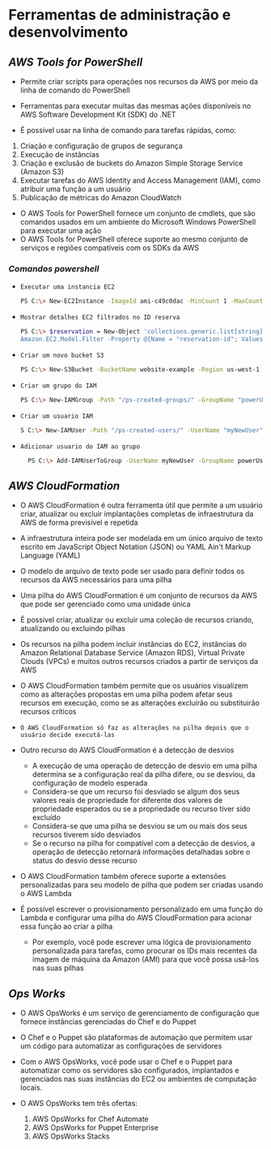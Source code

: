 # **Ferramentas de administração e desenvolvimento**

## **_AWS Tools for PowerShell_**

- Permite criar scripts para operações nos recursos da AWS por meio da linha de comando do PowerShell

- Ferramentas para executar muitas das mesmas ações disponíveis no AWS Software Development Kit (SDK) do .NET

- É possivel usar na linha de comando para tarefas rápidas, como:

1. Criação e configuração de grupos de segurança
2. Execução de instâncias
3. Criação e exclusão de buckets do Amazon Simple Storage Service (Amazon S3)
4. Executar tarefas do AWS Identity and Access Management (IAM), como atribuir uma função a um usuário
5. Publicação de métricas do Amazon CloudWatch

- O AWS Tools for PowerShell fornece um conjunto de cmdlets, que são comandos usados em um ambiente do Microsoft Windows PowerShell para executar uma ação
- O AWS Tools for PowerShell oferece suporte ao mesmo conjunto de serviços e regiões compatíveis com os SDKs da AWS

### **_Comandos powershell_**

- `Executar uma instancia EC2`

  ```bash
  PS C:\> New-EC2Instance -ImageId ami-c49c0dac -MinCount 1 -MaxCount 1 -KeyName myPSKeyPair -SecurityGroups myPSSecurityGroup -InstanceType t1.micro
  ```

- `Mostrar detalhes EC2 filtrados no ID reserva`

  ```bash
  PS C:\> $reservation = New-Object 'collections.generic.list[string]’ $reservation.add("r-5caa4371") $filter_reservation = New-Object
  Amazon.EC2.Model.Filter -Property @{Name = "reservation-id"; Values = $reservation} (Get-EC2Instance -Filter $filter_reservation).Instances
  ```

- `Criar um novo bucket S3`

  ```bash
  PS C:\> New-S3Bucket -BucketName website-example -Region us-west-1
  ```

- `Criar um grupo do IAM`

  ```bash
  PS C:\> New-IAMGroup -Path "/ps-created-groups/" -GroupName "powerUsers"
  ```

- `Criar um usuario IAM`

  ```bash
  S C:\> New-IAMUser -Path "/ps-created-users/" -UserName "myNewUser"
  ```

- `Adicionar usuario do IAM ao grupo`

  ```bash
    PS C:\> Add-IAMUserToGroup -UserName myNewUser -GroupName powerUsers
  ```

## **_AWS CloudFormation_**

- O AWS CloudFormation é outra ferramenta útil que permite a um usuário criar, atualizar ou excluir implantações completas de infraestrutura da AWS de forma previsível e repetida

- A infraestrutura inteira pode ser modelada em um único arquivo de texto escrito em JavaScript Object Notation (JSON) ou YAML Ain't Markup Language (YAML)

- O modelo de arquivo de texto pode ser usado para definir todos os recursos da AWS necessários para uma pilha

- Uma pilha do AWS CloudFormation é um conjunto de recursos da AWS que pode ser gerenciado como uma unidade única

- É possivel criar, atualizar ou excluir uma coleção de recursos criando, atualizando ou excluindo pilhas

- Os recursos na pilha podem incluir instâncias do EC2, instâncias do Amazon Relational Database Service (Amazon RDS), Virtual Private Clouds (VPCs) e muitos outros recursos criados a partir de serviços da AWS

- O AWS CloudFormation também permite que os usuários visualizem como as alterações propostas em uma pilha podem afetar seus recursos em execução, como se as alterações excluirão ou substituirão recursos críticos

- `O AWS CloudFormation só faz as alterações na pilha depois que o usuário decide executá-las`

- Outro recurso do AWS CloudFormation é a detecção de desvios

  - A execução de uma operação de detecção de desvio em uma pilha determina se a configuração real da pilha difere, ou se desviou, da configuração de modelo esperada
  - Considera-se que um recurso foi desviado se algum dos seus valores reais de propriedade for diferente dos valores de propriedade esperados ou se a propriedade ou recurso tiver sido excluído
  - Considera-se que uma pilha se desviou se um ou mais dos seus recursos tiverem sido desviados
  - Se o recurso na pilha for compatível com a detecção de desvios, a operação de detecção retornará informações detalhadas sobre o status do desvio desse recurso

- O AWS CloudFormation também oferece suporte a extensões personalizadas para seu modelo de pilha que podem ser criadas usando o AWS Lambda

- É possível escrever o provisionamento personalizado em uma função do Lambda e configurar uma pilha do AWS CloudFormation para acionar essa função ao criar a pilha

  - Por exemplo, você pode escrever uma lógica de provisionamento personalizada para tarefas, como procurar os IDs mais recentes da imagem de máquina da Amazon (AMI) para que você possa usá-los nas suas pilhas

## **_Ops Works_**

- O AWS OpsWorks é um serviço de gerenciamento de configuração que fornece instâncias gerenciadas do Chef e do Puppet

- O Chef e o Puppet são plataformas de automação que permitem usar um código para automatizar as configurações de servidores

- Com o AWS OpsWorks, você pode usar o Chef e o Puppet para automatizar como os servidores são configurados, implantados e gerenciados nas suas instâncias do EC2 ou ambientes de computação locais.

- O AWS OpsWorks tem três ofertas:

  1. AWS OpsWorks for Chef Automate
  2. AWS OpsWorks for Puppet Enterprise
  3. AWS OpsWorks Stacks
